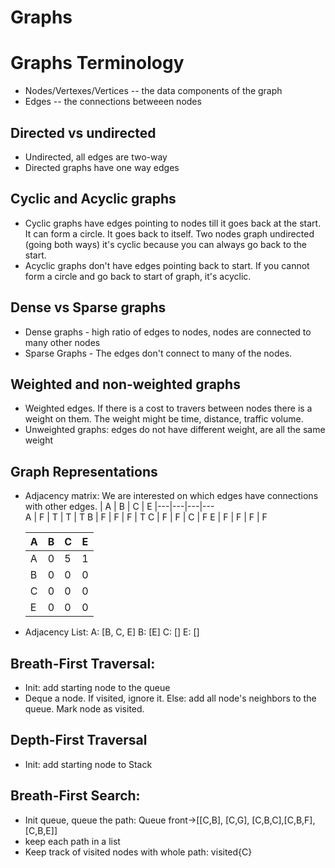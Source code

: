 # Graphs

# Graphs Terminology

- Nodes/Vertexes/Vertices -- the data components of the graph
- Edges -- the connections betweeen nodes

## Directed vs undirected

- Undirected, all edges are two-way
- Directed graphs have one way edges

## Cyclic and Acyclic graphs

- Cyclic graphs have edges pointing to nodes till it goes back at the start. It can form a circle. It goes back to itself. Two nodes graph undirected (going both ways) it's cyclic because you can always go back to the start.
- Acyclic graphs don't have edges pointing back to start. If you cannot form a circle and go back to start of graph, it's acyclic.

## Dense vs Sparse graphs

- Dense graphs - high ratio of edges to nodes, nodes are connected to many other nodes
- Sparse Graphs - The edges don't connect to many of the nodes.

## Weighted and non-weighted graphs

- Weighted edges. If there is a cost to travers between nodes there is a weight on them. The weight might be time, distance, traffic volume.
- Unweighted graphs: edges do not have different weight, are all the same weight

## Graph Representations

- Adjacency matrix: We are interested on which edges have connections with other edges.
  | A | B | C | E
  |---|---|---|---  
  A | F | T | T | T
  B | F | F | F | T
  C | F | F | C | F
  E | F | F | F | F

  | A   | B   | C   | E   |
  | --- | --- | --- | --- |
  | A   | 0   | 5   | 1   | 2 |
  | B   | 0   | 0   | 0   | 0 |
  | C   | 0   | 0   | 0   | 0 |
  | E   | 0   | 0   | 0   | 0 |

- Adjacency List:
  A: [B, C, E]
  B: [E]
  C: []
  E: []

## Breath-First Traversal:

- Init: add starting node to the queue
- Deque a node. If visited, ignore it. Else: add all node's neighbors to the queue. Mark node as visited.

## Depth-First Traversal

- Init: add starting node to Stack

## Breath-First Search:

- Init queue, queue the path: Queue front->[[C,B], [C,G], [C,B,C],[C,B,F], [C,B,E]]
- keep each path in a list
- Keep track of visited nodes with whole path: visited{C}
